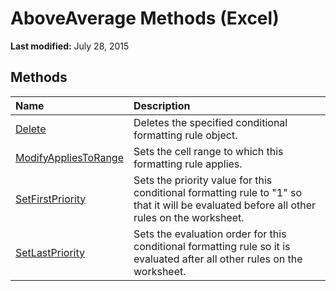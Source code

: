 
# AboveAverage Methods (Excel)


 **Last modified:** July 28, 2015


## Methods



|**Name**|**Description**|
|:-----|:-----|
| [Delete](822c4311-1d77-2d38-d756-a47e436d6992.md)|Deletes the specified conditional formatting rule object.|
| [ModifyAppliesToRange](b0bb1278-2a31-321b-1458-d62c30073610.md)|Sets the cell range to which this formatting rule applies.|
| [SetFirstPriority](4f9b02ff-232b-3dcb-239b-6ba7897366d0.md)|Sets the priority value for this conditional formatting rule to "1" so that it will be evaluated before all other rules on the worksheet.|
| [SetLastPriority](e28605d2-338b-4efb-e7f0-f250bca85050.md)|Sets the evaluation order for this conditional formatting rule so it is evaluated after all other rules on the worksheet.|

